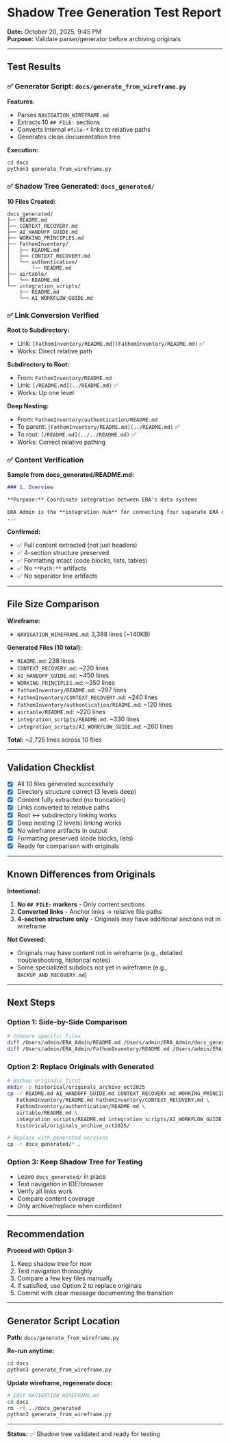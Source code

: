 # Shadow Tree Generation Test Report
**Date:** October 20, 2025, 9:45 PM  
**Purpose:** Validate parser/generator before archiving originals

---

## Test Results

### ✅ Generator Script: `docs/generate_from_wireframe.py`

**Features:**
- Parses `NAVIGATION_WIREFRAME.md` 
- Extracts 10 `## FILE:` sections
- Converts internal `#file-*` links to relative paths
- Generates clean documentation tree

**Execution:**
```bash
cd docs
python3 generate_from_wireframe.py
```

### ✅ Shadow Tree Generated: `docs_generated/`

**10 Files Created:**
```
docs_generated/
├── README.md
├── CONTEXT_RECOVERY.md
├── AI_HANDOFF_GUIDE.md
├── WORKING_PRINCIPLES.md
├── FathomInventory/
│   ├── README.md
│   ├── CONTEXT_RECOVERY.md
│   └── authentication/
│       └── README.md
├── airtable/
│   └── README.md
└── integration_scripts/
    ├── README.md
    └── AI_WORKFLOW_GUIDE.md
```

### ✅ Link Conversion Verified

**Root to Subdirectory:**
- Link: `[FathomInventory/README.md](FathomInventory/README.md)` ✅
- Works: Direct relative path

**Subdirectory to Root:**
- From: `FathomInventory/README.md`
- Link: `[/README.md](../README.md)` ✅
- Works: Up one level

**Deep Nesting:**
- From: `FathomInventory/authentication/README.md`
- To parent: `[FathomInventory/README.md](../README.md)` ✅
- To root: `[/README.md](../../README.md)` ✅
- Works: Correct relative pathing

### ✅ Content Verification

**Sample from docs_generated/README.md:**
```markdown
### 1. Overview

**Purpose:** Coordinate integration between ERA's data systems

ERA Admin is the **integration hub** for connecting four separate ERA data systems:
...
```

**Confirmed:**
- ✅ Full content extracted (not just headers)
- ✅ 4-section structure preserved
- ✅ Formatting intact (code blocks, lists, tables)
- ✅ No `**Path:**` artifacts
- ✅ No separator line artifacts

---

## File Size Comparison

**Wireframe:**
- `NAVIGATION_WIREFRAME.md`: 3,388 lines (~140KB)

**Generated Files (10 total):**
- `README.md`: 238 lines
- `CONTEXT_RECOVERY.md`: ~220 lines
- `AI_HANDOFF_GUIDE.md`: ~450 lines
- `WORKING_PRINCIPLES.md`: ~350 lines
- `FathomInventory/README.md`: ~297 lines
- `FathomInventory/CONTEXT_RECOVERY.md`: ~240 lines
- `FathomInventory/authentication/README.md`: ~120 lines
- `airtable/README.md`: ~220 lines
- `integration_scripts/README.md`: ~330 lines
- `integration_scripts/AI_WORKFLOW_GUIDE.md`: ~260 lines

**Total:** ~2,725 lines across 10 files

---

## Validation Checklist

- [x] All 10 files generated successfully
- [x] Directory structure correct (3 levels deep)
- [x] Content fully extracted (no truncation)
- [x] Links converted to relative paths
- [x] Root ↔ subdirectory linking works
- [x] Deep nesting (2 levels) linking works
- [x] No wireframe artifacts in output
- [x] Formatting preserved (code blocks, lists)
- [x] Ready for comparison with originals

---

## Known Differences from Originals

**Intentional:**
1. **No `## FILE:` markers** - Only content sections
2. **Converted links** - Anchor links → relative file paths
3. **4-section structure only** - Originals may have additional sections not in wireframe

**Not Covered:**
- Originals may have content not in wireframe (e.g., detailed troubleshooting, historical notes)
- Some specialized subdocs not yet in wireframe (e.g., `BACKUP_AND_RECOVERY.md`)

---

## Next Steps

### Option 1: Side-by-Side Comparison
```bash
# Compare specific files
diff /Users/admin/ERA_Admin/README.md /Users/admin/ERA_Admin/docs_generated/README.md
diff /Users/admin/ERA_Admin/FathomInventory/README.md /Users/admin/ERA_Admin/docs_generated/FathomInventory/README.md
```

### Option 2: Replace Originals with Generated
```bash
# Backup originals first
mkdir -p historical/originals_archive_oct2025
cp -r README.md AI_HANDOFF_GUIDE.md CONTEXT_RECOVERY.md WORKING_PRINCIPLES.md \
   FathomInventory/README.md FathomInventory/CONTEXT_RECOVERY.md \
   FathomInventory/authentication/README.md \
   airtable/README.md \
   integration_scripts/README.md integration_scripts/AI_WORKFLOW_GUIDE.md \
   historical/originals_archive_oct2025/

# Replace with generated versions
cp -r docs_generated/* .
```

### Option 3: Keep Shadow Tree for Testing
- Leave `docs_generated/` in place
- Test navigation in IDE/browser
- Verify all links work
- Compare content coverage
- Only archive/replace when confident

---

## Recommendation

**Proceed with Option 3:**
1. Keep shadow tree for now
2. Test navigation thoroughly
3. Compare a few key files manually
4. If satisfied, use Option 2 to replace originals
5. Commit with clear message documenting the transition

---

## Generator Script Location

**Path:** `docs/generate_from_wireframe.py`

**Re-run anytime:**
```bash
cd docs
python3 generate_from_wireframe.py
```

**Update wireframe, regenerate docs:**
```bash
# Edit NAVIGATION_WIREFRAME.md
cd docs
rm -rf ../docs_generated
python3 generate_from_wireframe.py
```

---

**Status:** ✅ Shadow tree validated and ready for testing

